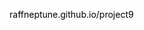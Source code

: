 <a href="https://raffneptune.github.io/project9/index.html" style="color: black; text-decoration: none;">raffneptune.github.io/project9</a>
